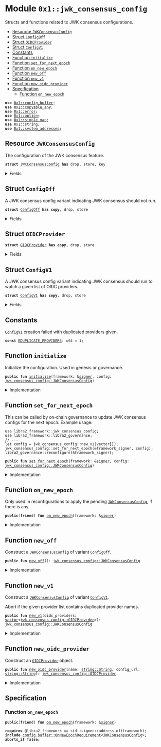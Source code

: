 
<a id="0x1_jwk_consensus_config"></a>

# Module `0x1::jwk_consensus_config`

Structs and functions related to JWK consensus configurations.


-  [Resource `JWKConsensusConfig`](#0x1_jwk_consensus_config_JWKConsensusConfig)
-  [Struct `ConfigOff`](#0x1_jwk_consensus_config_ConfigOff)
-  [Struct `OIDCProvider`](#0x1_jwk_consensus_config_OIDCProvider)
-  [Struct `ConfigV1`](#0x1_jwk_consensus_config_ConfigV1)
-  [Constants](#@Constants_0)
-  [Function `initialize`](#0x1_jwk_consensus_config_initialize)
-  [Function `set_for_next_epoch`](#0x1_jwk_consensus_config_set_for_next_epoch)
-  [Function `on_new_epoch`](#0x1_jwk_consensus_config_on_new_epoch)
-  [Function `new_off`](#0x1_jwk_consensus_config_new_off)
-  [Function `new_v1`](#0x1_jwk_consensus_config_new_v1)
-  [Function `new_oidc_provider`](#0x1_jwk_consensus_config_new_oidc_provider)
-  [Specification](#@Specification_1)
    -  [Function `on_new_epoch`](#@Specification_1_on_new_epoch)


<pre><code><b>use</b> <a href="config_buffer.md#0x1_config_buffer">0x1::config_buffer</a>;
<b>use</b> <a href="../../../libra2-stdlib/tests/compiler-v2-doc/copyable_any.md#0x1_copyable_any">0x1::copyable_any</a>;
<b>use</b> <a href="../../../libra2-stdlib/../move-stdlib/tests/compiler-v2-doc/error.md#0x1_error">0x1::error</a>;
<b>use</b> <a href="../../../libra2-stdlib/../move-stdlib/tests/compiler-v2-doc/option.md#0x1_option">0x1::option</a>;
<b>use</b> <a href="../../../libra2-stdlib/tests/compiler-v2-doc/simple_map.md#0x1_simple_map">0x1::simple_map</a>;
<b>use</b> <a href="../../../libra2-stdlib/../move-stdlib/tests/compiler-v2-doc/string.md#0x1_string">0x1::string</a>;
<b>use</b> <a href="system_addresses.md#0x1_system_addresses">0x1::system_addresses</a>;
</code></pre>



<a id="0x1_jwk_consensus_config_JWKConsensusConfig"></a>

## Resource `JWKConsensusConfig`

The configuration of the JWK consensus feature.


<pre><code><b>struct</b> <a href="jwk_consensus_config.md#0x1_jwk_consensus_config_JWKConsensusConfig">JWKConsensusConfig</a> <b>has</b> drop, store, key
</code></pre>



<details>
<summary>Fields</summary>


<dl>
<dt>
<code>variant: <a href="../../../libra2-stdlib/tests/compiler-v2-doc/copyable_any.md#0x1_copyable_any_Any">copyable_any::Any</a></code>
</dt>
<dd>
 A config variant packed as an <code>Any</code>.
 Currently the variant type is one of the following.
 - <code><a href="jwk_consensus_config.md#0x1_jwk_consensus_config_ConfigOff">ConfigOff</a></code>
 - <code><a href="jwk_consensus_config.md#0x1_jwk_consensus_config_ConfigV1">ConfigV1</a></code>
</dd>
</dl>


</details>

<a id="0x1_jwk_consensus_config_ConfigOff"></a>

## Struct `ConfigOff`

A JWK consensus config variant indicating JWK consensus should not run.


<pre><code><b>struct</b> <a href="jwk_consensus_config.md#0x1_jwk_consensus_config_ConfigOff">ConfigOff</a> <b>has</b> <b>copy</b>, drop, store
</code></pre>



<details>
<summary>Fields</summary>


<dl>
<dt>
<code>dummy_field: bool</code>
</dt>
<dd>

</dd>
</dl>


</details>

<a id="0x1_jwk_consensus_config_OIDCProvider"></a>

## Struct `OIDCProvider`



<pre><code><b>struct</b> <a href="jwk_consensus_config.md#0x1_jwk_consensus_config_OIDCProvider">OIDCProvider</a> <b>has</b> <b>copy</b>, drop, store
</code></pre>



<details>
<summary>Fields</summary>


<dl>
<dt>
<code>name: <a href="../../../libra2-stdlib/../move-stdlib/tests/compiler-v2-doc/string.md#0x1_string_String">string::String</a></code>
</dt>
<dd>

</dd>
<dt>
<code>config_url: <a href="../../../libra2-stdlib/../move-stdlib/tests/compiler-v2-doc/string.md#0x1_string_String">string::String</a></code>
</dt>
<dd>

</dd>
</dl>


</details>

<a id="0x1_jwk_consensus_config_ConfigV1"></a>

## Struct `ConfigV1`

A JWK consensus config variant indicating JWK consensus should run to watch a given list of OIDC providers.


<pre><code><b>struct</b> <a href="jwk_consensus_config.md#0x1_jwk_consensus_config_ConfigV1">ConfigV1</a> <b>has</b> <b>copy</b>, drop, store
</code></pre>



<details>
<summary>Fields</summary>


<dl>
<dt>
<code>oidc_providers: <a href="../../../libra2-stdlib/../move-stdlib/tests/compiler-v2-doc/vector.md#0x1_vector">vector</a>&lt;<a href="jwk_consensus_config.md#0x1_jwk_consensus_config_OIDCProvider">jwk_consensus_config::OIDCProvider</a>&gt;</code>
</dt>
<dd>

</dd>
</dl>


</details>

<a id="@Constants_0"></a>

## Constants


<a id="0x1_jwk_consensus_config_EDUPLICATE_PROVIDERS"></a>

<code><a href="jwk_consensus_config.md#0x1_jwk_consensus_config_ConfigV1">ConfigV1</a></code> creation failed with duplicated providers given.


<pre><code><b>const</b> <a href="jwk_consensus_config.md#0x1_jwk_consensus_config_EDUPLICATE_PROVIDERS">EDUPLICATE_PROVIDERS</a>: u64 = 1;
</code></pre>



<a id="0x1_jwk_consensus_config_initialize"></a>

## Function `initialize`

Initialize the configuration. Used in genesis or governance.


<pre><code><b>public</b> <b>fun</b> <a href="jwk_consensus_config.md#0x1_jwk_consensus_config_initialize">initialize</a>(framework: &<a href="../../../libra2-stdlib/../move-stdlib/tests/compiler-v2-doc/signer.md#0x1_signer">signer</a>, config: <a href="jwk_consensus_config.md#0x1_jwk_consensus_config_JWKConsensusConfig">jwk_consensus_config::JWKConsensusConfig</a>)
</code></pre>



<details>
<summary>Implementation</summary>


<pre><code><b>public</b> <b>fun</b> <a href="jwk_consensus_config.md#0x1_jwk_consensus_config_initialize">initialize</a>(framework: &<a href="../../../libra2-stdlib/../move-stdlib/tests/compiler-v2-doc/signer.md#0x1_signer">signer</a>, config: <a href="jwk_consensus_config.md#0x1_jwk_consensus_config_JWKConsensusConfig">JWKConsensusConfig</a>) {
    <a href="system_addresses.md#0x1_system_addresses_assert_libra2_framework">system_addresses::assert_libra2_framework</a>(framework);
    <b>if</b> (!<b>exists</b>&lt;<a href="jwk_consensus_config.md#0x1_jwk_consensus_config_JWKConsensusConfig">JWKConsensusConfig</a>&gt;(@libra2_framework)) {
        <b>move_to</b>(framework, config);
    }
}
</code></pre>



</details>

<a id="0x1_jwk_consensus_config_set_for_next_epoch"></a>

## Function `set_for_next_epoch`

This can be called by on-chain governance to update JWK consensus configs for the next epoch.
Example usage:
```
use libra2_framework::jwk_consensus_config;
use libra2_framework::libra2_governance;
// ...
let config = jwk_consensus_config::new_v1(vector[]);
jwk_consensus_config::set_for_next_epoch(&framework_signer, config);
libra2_governance::reconfigure(&framework_signer);
```


<pre><code><b>public</b> <b>fun</b> <a href="jwk_consensus_config.md#0x1_jwk_consensus_config_set_for_next_epoch">set_for_next_epoch</a>(framework: &<a href="../../../libra2-stdlib/../move-stdlib/tests/compiler-v2-doc/signer.md#0x1_signer">signer</a>, config: <a href="jwk_consensus_config.md#0x1_jwk_consensus_config_JWKConsensusConfig">jwk_consensus_config::JWKConsensusConfig</a>)
</code></pre>



<details>
<summary>Implementation</summary>


<pre><code><b>public</b> <b>fun</b> <a href="jwk_consensus_config.md#0x1_jwk_consensus_config_set_for_next_epoch">set_for_next_epoch</a>(framework: &<a href="../../../libra2-stdlib/../move-stdlib/tests/compiler-v2-doc/signer.md#0x1_signer">signer</a>, config: <a href="jwk_consensus_config.md#0x1_jwk_consensus_config_JWKConsensusConfig">JWKConsensusConfig</a>) {
    <a href="system_addresses.md#0x1_system_addresses_assert_libra2_framework">system_addresses::assert_libra2_framework</a>(framework);
    <a href="config_buffer.md#0x1_config_buffer_upsert">config_buffer::upsert</a>(config);
}
</code></pre>



</details>

<a id="0x1_jwk_consensus_config_on_new_epoch"></a>

## Function `on_new_epoch`

Only used in reconfigurations to apply the pending <code><a href="jwk_consensus_config.md#0x1_jwk_consensus_config_JWKConsensusConfig">JWKConsensusConfig</a></code>, if there is any.


<pre><code><b>public</b>(<b>friend</b>) <b>fun</b> <a href="jwk_consensus_config.md#0x1_jwk_consensus_config_on_new_epoch">on_new_epoch</a>(framework: &<a href="../../../libra2-stdlib/../move-stdlib/tests/compiler-v2-doc/signer.md#0x1_signer">signer</a>)
</code></pre>



<details>
<summary>Implementation</summary>


<pre><code><b>public</b>(<b>friend</b>) <b>fun</b> <a href="jwk_consensus_config.md#0x1_jwk_consensus_config_on_new_epoch">on_new_epoch</a>(framework: &<a href="../../../libra2-stdlib/../move-stdlib/tests/compiler-v2-doc/signer.md#0x1_signer">signer</a>) <b>acquires</b> <a href="jwk_consensus_config.md#0x1_jwk_consensus_config_JWKConsensusConfig">JWKConsensusConfig</a> {
    <a href="system_addresses.md#0x1_system_addresses_assert_libra2_framework">system_addresses::assert_libra2_framework</a>(framework);
    <b>if</b> (<a href="config_buffer.md#0x1_config_buffer_does_exist">config_buffer::does_exist</a>&lt;<a href="jwk_consensus_config.md#0x1_jwk_consensus_config_JWKConsensusConfig">JWKConsensusConfig</a>&gt;()) {
        <b>let</b> new_config = <a href="config_buffer.md#0x1_config_buffer_extract">config_buffer::extract</a>&lt;<a href="jwk_consensus_config.md#0x1_jwk_consensus_config_JWKConsensusConfig">JWKConsensusConfig</a>&gt;();
        <b>if</b> (<b>exists</b>&lt;<a href="jwk_consensus_config.md#0x1_jwk_consensus_config_JWKConsensusConfig">JWKConsensusConfig</a>&gt;(@libra2_framework)) {
            *<b>borrow_global_mut</b>&lt;<a href="jwk_consensus_config.md#0x1_jwk_consensus_config_JWKConsensusConfig">JWKConsensusConfig</a>&gt;(@libra2_framework) = new_config;
        } <b>else</b> {
            <b>move_to</b>(framework, new_config);
        };
    }
}
</code></pre>



</details>

<a id="0x1_jwk_consensus_config_new_off"></a>

## Function `new_off`

Construct a <code><a href="jwk_consensus_config.md#0x1_jwk_consensus_config_JWKConsensusConfig">JWKConsensusConfig</a></code> of variant <code><a href="jwk_consensus_config.md#0x1_jwk_consensus_config_ConfigOff">ConfigOff</a></code>.


<pre><code><b>public</b> <b>fun</b> <a href="jwk_consensus_config.md#0x1_jwk_consensus_config_new_off">new_off</a>(): <a href="jwk_consensus_config.md#0x1_jwk_consensus_config_JWKConsensusConfig">jwk_consensus_config::JWKConsensusConfig</a>
</code></pre>



<details>
<summary>Implementation</summary>


<pre><code><b>public</b> <b>fun</b> <a href="jwk_consensus_config.md#0x1_jwk_consensus_config_new_off">new_off</a>(): <a href="jwk_consensus_config.md#0x1_jwk_consensus_config_JWKConsensusConfig">JWKConsensusConfig</a> {
    <a href="jwk_consensus_config.md#0x1_jwk_consensus_config_JWKConsensusConfig">JWKConsensusConfig</a> {
        variant: <a href="../../../libra2-stdlib/tests/compiler-v2-doc/copyable_any.md#0x1_copyable_any_pack">copyable_any::pack</a>( <a href="jwk_consensus_config.md#0x1_jwk_consensus_config_ConfigOff">ConfigOff</a> {} )
    }
}
</code></pre>



</details>

<a id="0x1_jwk_consensus_config_new_v1"></a>

## Function `new_v1`

Construct a <code><a href="jwk_consensus_config.md#0x1_jwk_consensus_config_JWKConsensusConfig">JWKConsensusConfig</a></code> of variant <code><a href="jwk_consensus_config.md#0x1_jwk_consensus_config_ConfigV1">ConfigV1</a></code>.

Abort if the given provider list contains duplicated provider names.


<pre><code><b>public</b> <b>fun</b> <a href="jwk_consensus_config.md#0x1_jwk_consensus_config_new_v1">new_v1</a>(oidc_providers: <a href="../../../libra2-stdlib/../move-stdlib/tests/compiler-v2-doc/vector.md#0x1_vector">vector</a>&lt;<a href="jwk_consensus_config.md#0x1_jwk_consensus_config_OIDCProvider">jwk_consensus_config::OIDCProvider</a>&gt;): <a href="jwk_consensus_config.md#0x1_jwk_consensus_config_JWKConsensusConfig">jwk_consensus_config::JWKConsensusConfig</a>
</code></pre>



<details>
<summary>Implementation</summary>


<pre><code><b>public</b> <b>fun</b> <a href="jwk_consensus_config.md#0x1_jwk_consensus_config_new_v1">new_v1</a>(oidc_providers: <a href="../../../libra2-stdlib/../move-stdlib/tests/compiler-v2-doc/vector.md#0x1_vector">vector</a>&lt;<a href="jwk_consensus_config.md#0x1_jwk_consensus_config_OIDCProvider">OIDCProvider</a>&gt;): <a href="jwk_consensus_config.md#0x1_jwk_consensus_config_JWKConsensusConfig">JWKConsensusConfig</a> {
    <b>let</b> name_set = <a href="../../../libra2-stdlib/tests/compiler-v2-doc/simple_map.md#0x1_simple_map_new">simple_map::new</a>&lt;String, u64&gt;();
    <a href="../../../libra2-stdlib/../move-stdlib/tests/compiler-v2-doc/vector.md#0x1_vector_for_each_ref">vector::for_each_ref</a>(&oidc_providers, |provider| {
        <b>let</b> provider: &<a href="jwk_consensus_config.md#0x1_jwk_consensus_config_OIDCProvider">OIDCProvider</a> = provider;
        <b>let</b> (_, old_value) = <a href="../../../libra2-stdlib/tests/compiler-v2-doc/simple_map.md#0x1_simple_map_upsert">simple_map::upsert</a>(&<b>mut</b> name_set, provider.name, 0);
        <b>if</b> (<a href="../../../libra2-stdlib/../move-stdlib/tests/compiler-v2-doc/option.md#0x1_option_is_some">option::is_some</a>(&old_value)) {
            <b>abort</b>(<a href="../../../libra2-stdlib/../move-stdlib/tests/compiler-v2-doc/error.md#0x1_error_invalid_argument">error::invalid_argument</a>(<a href="jwk_consensus_config.md#0x1_jwk_consensus_config_EDUPLICATE_PROVIDERS">EDUPLICATE_PROVIDERS</a>))
        }
    });
    <a href="jwk_consensus_config.md#0x1_jwk_consensus_config_JWKConsensusConfig">JWKConsensusConfig</a> {
        variant: <a href="../../../libra2-stdlib/tests/compiler-v2-doc/copyable_any.md#0x1_copyable_any_pack">copyable_any::pack</a>( <a href="jwk_consensus_config.md#0x1_jwk_consensus_config_ConfigV1">ConfigV1</a> { oidc_providers } )
    }
}
</code></pre>



</details>

<a id="0x1_jwk_consensus_config_new_oidc_provider"></a>

## Function `new_oidc_provider`

Construct an <code><a href="jwk_consensus_config.md#0x1_jwk_consensus_config_OIDCProvider">OIDCProvider</a></code> object.


<pre><code><b>public</b> <b>fun</b> <a href="jwk_consensus_config.md#0x1_jwk_consensus_config_new_oidc_provider">new_oidc_provider</a>(name: <a href="../../../libra2-stdlib/../move-stdlib/tests/compiler-v2-doc/string.md#0x1_string_String">string::String</a>, config_url: <a href="../../../libra2-stdlib/../move-stdlib/tests/compiler-v2-doc/string.md#0x1_string_String">string::String</a>): <a href="jwk_consensus_config.md#0x1_jwk_consensus_config_OIDCProvider">jwk_consensus_config::OIDCProvider</a>
</code></pre>



<details>
<summary>Implementation</summary>


<pre><code><b>public</b> <b>fun</b> <a href="jwk_consensus_config.md#0x1_jwk_consensus_config_new_oidc_provider">new_oidc_provider</a>(name: String, config_url: String): <a href="jwk_consensus_config.md#0x1_jwk_consensus_config_OIDCProvider">OIDCProvider</a> {
    <a href="jwk_consensus_config.md#0x1_jwk_consensus_config_OIDCProvider">OIDCProvider</a> { name, config_url }
}
</code></pre>



</details>

<a id="@Specification_1"></a>

## Specification


<a id="@Specification_1_on_new_epoch"></a>

### Function `on_new_epoch`


<pre><code><b>public</b>(<b>friend</b>) <b>fun</b> <a href="jwk_consensus_config.md#0x1_jwk_consensus_config_on_new_epoch">on_new_epoch</a>(framework: &<a href="../../../libra2-stdlib/../move-stdlib/tests/compiler-v2-doc/signer.md#0x1_signer">signer</a>)
</code></pre>




<pre><code><b>requires</b> @libra2_framework == std::signer::address_of(framework);
<b>include</b> <a href="config_buffer.md#0x1_config_buffer_OnNewEpochRequirement">config_buffer::OnNewEpochRequirement</a>&lt;<a href="jwk_consensus_config.md#0x1_jwk_consensus_config_JWKConsensusConfig">JWKConsensusConfig</a>&gt;;
<b>aborts_if</b> <b>false</b>;
</code></pre>


[move-book]: https://aptos.dev/move/book/SUMMARY
